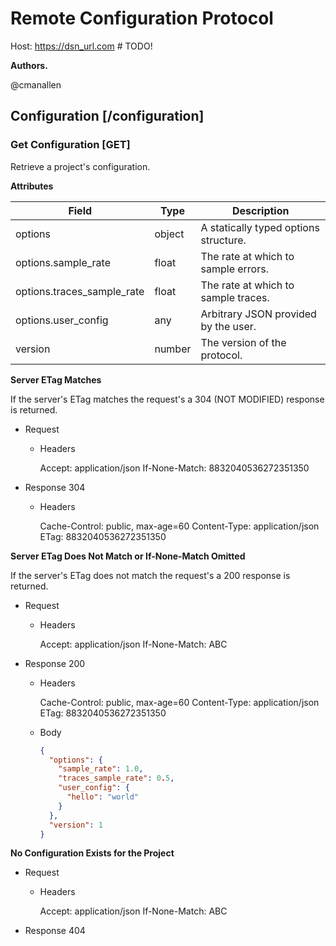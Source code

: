 # Remote Configuration Protocol

Host: https://dsn_url.com # TODO!

**Authors.**

@cmanallen

## Configuration [/configuration]

### Get Configuration [GET]

Retrieve a project's configuration.

**Attributes**

| Field                      | Type   | Description                           |
| -------------------------- | ------ | ------------------------------------- |
| options                    | object | A statically typed options structure. |
| options.sample_rate        | float  | The rate at which to sample errors.   |
| options.traces_sample_rate | float  | The rate at which to sample traces.   |
| options.user_config        | any    | Arbitrary JSON provided by the user.  |
| version                    | number | The version of the protocol.          |

**Server ETag Matches**

If the server's ETag matches the request's a 304 (NOT MODIFIED) response is returned.

- Request

  - Headers

    Accept: application/json
    If-None-Match: 8832040536272351350

- Response 304

  - Headers

    Cache-Control: public, max-age=60
    Content-Type: application/json
    ETag: 8832040536272351350

**Server ETag Does Not Match or If-None-Match Omitted**

If the server's ETag does not match the request's a 200 response is returned.

- Request

  - Headers

    Accept: application/json
    If-None-Match: ABC

- Response 200

  - Headers

    Cache-Control: public, max-age=60
    Content-Type: application/json
    ETag: 8832040536272351350

  - Body

    ```json
    {
      "options": {
        "sample_rate": 1.0,
        "traces_sample_rate": 0.5,
        "user_config": {
          "hello": "world"
        }
      },
      "version": 1
    }
    ```

**No Configuration Exists for the Project**

- Request

  - Headers

    Accept: application/json
    If-None-Match: ABC

- Response 404
